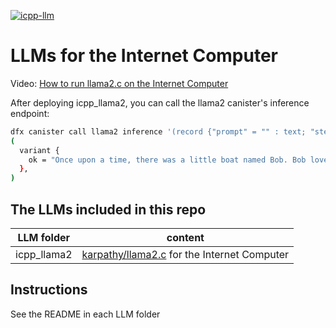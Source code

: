 [![icpp-llm](https://github.com/icppWorld/icpp-llm/actions/workflows/cicd.yml/badge.svg)](https://github.com/icppWorld/icpp-llm/actions/workflows/cicd.yml)

# LLMs for the Internet Computer

Video: [How to run llama2.c on the Internet Computer](https://www.loom.com/share/a065b678df63462fb2f637d1b550b5d2?sid=1aeee693-25c0-4d1f-be0c-8231b53eb742)

After deploying icpp_llama2, you can call the llama2 canister's inference endpoint:

```bash
dfx canister call llama2 inference '(record {"prompt" = "" : text; "steps" = 20 : nat64; "temperature" = 0.9 : float32;})'
(
  variant {
    ok = "Once upon a time, there was a little boat named Bob. Bob loved to float on the water"
  },
)
```


## The LLMs included in this repo

| LLM folder        | content                                                      |
| ------------- | ------------------------------------------------------------ |
| icpp_llama2   | [karpathy/llama2.c](https://github.com/karpathy/llama2.c) for the Internet Computer |

## Instructions

See the README in each LLM folder